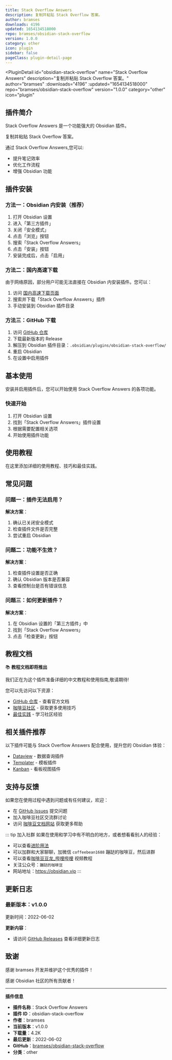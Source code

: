 ```yaml
---
title: Stack Overflow Answers
description: 复制并粘贴 Stack Overflow 答案。
author: bramses
downloads: 4196
updated: 1654134518000
repo: bramses/obsidian-stack-overflow
version: 1.0.0
category: other
icon: plugin
sidebar: false
pageClass: plugin-detail-page
---
```


<PluginDetail
  id="obsidian-stack-overflow"
  name="Stack Overflow Answers"
  description="复制并粘贴 Stack Overflow 答案。"
  author="bramses"
  :downloads="4196"
  :updated="1654134518000"
  repo="bramses/obsidian-stack-overflow"
  version="1.0.0"
  category="other"
  icon="plugin"
>

<!-- AUTO_GENERATED_START -->
## 插件简介

Stack Overflow Answers 是一个功能强大的 Obsidian 插件。

复制并粘贴 Stack Overflow 答案。

通过 Stack Overflow Answers,您可以:

- 提升笔记效率
- 优化工作流程
- 增强 Obsidian 功能

<!-- AUTO_GENERATED_END -->

<!-- AUTO_GENERATED_START -->
## 插件安装

### 方法一：Obsidian 内安装（推荐）

1. 打开 Obsidian 设置
2. 进入「第三方插件」
3. 关闭「安全模式」
4. 点击「浏览」按钮
5. 搜索「Stack Overflow Answers」
6. 点击「安装」按钮
7. 安装完成后，点击「启用」

### 方法二：国内高速下载

由于网络原因，部分用户可能无法直接在 Obsidian 内安装插件。您可以：

1. 访问 [国内高速下载页面](/zh/documentation/obsidian-plugins-download.html)
2. 搜索并下载「Stack Overflow Answers」插件
3. 手动安装到 Obsidian 插件目录

### 方法三：GitHub 下载

1. 访问 [GitHub 仓库](https://github.com/bramses/obsidian-stack-overflow)
2. 下载最新版本的 Release
3. 解压到 Obsidian 插件目录：`.obsidian/plugins/obsidian-stack-overflow/`
4. 重启 Obsidian
5. 在设置中启用插件

## 基本使用

安装并启用插件后，您可以开始使用 Stack Overflow Answers 的各项功能。

### 快速开始

1. 打开 Obsidian 设置
2. 找到「Stack Overflow Answers」插件设置
3. 根据需要配置相关选项
4. 开始使用插件功能

<!-- AUTO_GENERATED_END -->

<!-- CUSTOM_CONTENT_START:tutorial -->
## 使用教程

在这里添加详细的使用教程、技巧和最佳实践。

<!-- CUSTOM_CONTENT_END:tutorial -->

<!-- SHARED_CONTENT_START -->
## 常见问题

### 问题一：插件无法启用？

**解决方案**：
1. 确认已关闭安全模式
2. 检查插件文件是否完整
3. 尝试重启 Obsidian

### 问题二：功能不生效？

**解决方案**：
1. 检查插件设置是否正确
2. 确认 Obsidian 版本是否兼容
3. 查看控制台是否有错误信息

### 问题三：如何更新插件？

**解决方案**：
1. 在 Obsidian 设置的「第三方插件」中
2. 找到「Stack Overflow Answers」
3. 点击「检查更新」按钮

## 教程文档

📚 **教程文档即将推出**

我们正在为这个插件准备详细的中文教程和使用指南,敬请期待!

您可以先访问以下资源：
- [GitHub 仓库](https://github.com/bramses/obsidian-stack-overflow) - 查看官方文档
- [咖啡豆社区](/zh/bases/) - 获取更多使用技巧
- [最佳实践](/zh/best-practices/) - 学习社区经验

## 相关插件推荐

以下插件可能与 Stack Overflow Answers 配合使用，提升您的 Obsidian 体验：

- [Dataview](/zh/plugins/dataview.html) - 数据查询插件
- [Templater](/zh/plugins/templater-obsidian.html) - 模板插件
- [Kanban](/zh/plugins/obsidian-kanban.html) - 看板视图插件

## 支持与反馈

如果您在使用过程中遇到问题或有任何建议，欢迎：

- 在 [GitHub Issues](https://github.com/bramses/obsidian-stack-overflow/issues) 提交问题
- 加入咖啡豆社区交流群讨论
- 访问 [咖啡豆文档网站](https://obsidian.vip) 获取更多帮助

::: tip 加入社群
如果在使用和学习中有不明白的地方，或者想看看别人的经验：
- 可以查看[进阶用法](/zh/advanced)
- 可以加群和大家聊聊，加微信 `coffeebean1688` 蹦跶的咖啡豆，然后进群
- 可以查看[咖啡豆豆龙_哔哩哔哩](https://space.bilibili.com/618777356) 视频教程
- 关注公众号：`蹦跶的咖啡豆`
- 网站地址：https://obsidian.vip
:::
<!-- SHARED_CONTENT_END -->

<!-- AUTO_GENERATED_START -->
## 更新日志

### 最新版本：v1.0.0

更新时间：2022-06-02

**更新内容**：
- 请访问 [GitHub Releases](https://github.com/bramses/obsidian-stack-overflow/releases) 查看详细更新日志

## 致谢

感谢 bramses 开发并维护这个优秀的插件！

感谢 Obsidian 社区的所有贡献者！

---

**插件信息**
- **插件名称**：Stack Overflow Answers
- **插件 ID**：obsidian-stack-overflow
- **作者**：bramses
- **当前版本**：v1.0.0
- **下载量**：4.2K
- **最后更新**：2022-06-02
- **GitHub**：[bramses/obsidian-stack-overflow](https://github.com/bramses/obsidian-stack-overflow)
- **分类**：other
<!-- AUTO_GENERATED_END -->

</PluginDetail>

